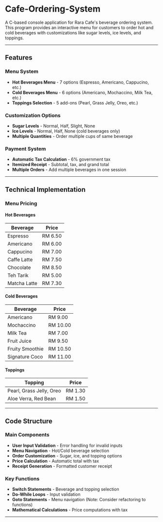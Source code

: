 # Cafe-Ordering-System
A C-based console application for Rara Cafe's beverage ordering system. This program provides an interactive menu for customers to order hot and cold beverages with customizations like sugar levels, ice levels, and toppings.

---

## Features

### Menu System
- **Hot Beverages Menu** - 7 options (Espresso, Americano, Cappucino, etc.)
- **Cold Beverages Menu** - 6 options (Americano, Mochaccino, Milk Tea, etc.)
- **Toppings Selection** - 5 add-ons (Pearl, Grass Jelly, Oreo, etc.)

### Customization Options
- **Sugar Levels** - Normal, Half, Slight, None
- **Ice Levels** - Normal, Half, None (cold beverages only)
- **Multiple Quantities** - Order multiple cups of same beverage

### Payment System
- **Automatic Tax Calculation** - 6% government tax
- **Itemized Receipt** - Subtotal, tax, and grand total
- **Multiple Orders** - Add multiple beverages in one session

---

## Technical Implementation

### Menu Pricing

#### Hot Beverages
| Beverage | Price |
|----------|-------|
| Espresso | RM 6.50 |
| Americano | RM 6.00 |
| Cappucino | RM 7.00 |
| Caffe Latte | RM 7.50 |
| Chocolate | RM 8.50 |
| Teh Tarik | RM 5.00 |
| Matcha Latte | RM 7.30 |

#### Cold Beverages
| Beverage | Price |
|----------|-------|
| Americano | RM 9.00 |
| Mochaccino | RM 10.00 |
| Milk Tea | RM 7.00 |
| Fruit Juice | RM 9.50 |
| Fruity Smoothie | RM 10.50 |
| Signature Coco | RM 11.00 |

#### Toppings
| Topping | Price |
|---------|-------|
| Pearl, Grass Jelly, Oreo | RM 1.30 |
| Aloe Verra, Red Bean | RM 1.50 |

---

## Code Structure

### Main Components
- **User Input Validation** - Error handling for invalid inputs  
- **Menu Navigation** - Hot/Cold beverage selection  
- **Order Customization** - Sugar, ice, and topping options  
- **Price Calculation** - Automatic total with tax  
- **Receipt Generation** - Formatted customer receipt  

### Key Functions
- **Switch Statements** - Beverage and topping selection
- **Do-While Loops** - Input validation
- **Goto Statements** - Menu navigation (Note: Consider refactoring to functions)
- **Mathematical Calculations** - Price computations with tax

---
